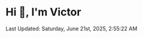<h1>Hi 👋, I'm Victor </h1>

<!--RECENT_ACTIVITY:start-->
<!--RECENT_ACTIVITY:end-->

<!--RECENT_ACTIVITY:last_update-->
Last Updated: Saturday, June 21st, 2025, 2:55:22 AM
<!--RECENT_ACTIVITY:last_update_end-->
